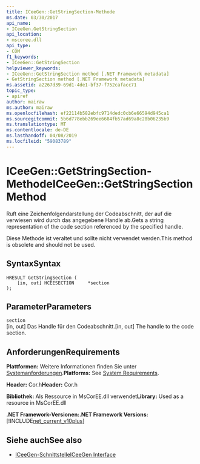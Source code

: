```yaml
---
title: ICeeGen::GetStringSection-Methode
ms.date: 03/30/2017
api_name:
- ICeeGen.GetStringSection
api_location:
- mscoree.dll
api_type:
- COM
f1_keywords:
- ICeeGen::GetStringSection
helpviewer_keywords:
- ICeeGen::GetStringSection method [.NET Framework metadata]
- GetStringSection method [.NET Framework metadata]
ms.assetid: a2267d39-69d1-4de1-bf37-f752cafacc71
topic_type:
- apiref
author: mairaw
ms.author: mairaw
ms.openlocfilehash: ef22114b582ebfc9714dedc0cb6e66594d945ca1
ms.sourcegitcommit: 5b6d778ebb269ee6684fb57ad69a8c28b06235b9
ms.translationtype: MT
ms.contentlocale: de-DE
ms.lasthandoff: 04/08/2019
ms.locfileid: "59083789"
---
```

# <a name="iceegengetstringsection-method"></a><span data-ttu-id="15d43-102">ICeeGen::GetStringSection-Methode</span><span class="sxs-lookup"><span data-stu-id="15d43-102">ICeeGen::GetStringSection Method</span></span>
<span data-ttu-id="15d43-103">Ruft eine Zeichenfolgendarstellung der Codeabschnitt, der auf die verwiesen wird durch das angegebene Handle ab.</span><span class="sxs-lookup"><span data-stu-id="15d43-103">Gets a string representation of the code section referenced by the specified handle.</span></span>  
  
 <span data-ttu-id="15d43-104">Diese Methode ist veraltet und sollte nicht verwendet werden.</span><span class="sxs-lookup"><span data-stu-id="15d43-104">This method is obsolete and should not be used.</span></span>  
  
## <a name="syntax"></a><span data-ttu-id="15d43-105">Syntax</span><span class="sxs-lookup"><span data-stu-id="15d43-105">Syntax</span></span>  
  
```  
HRESULT GetStringSection (  
    [in, out] HCEESECTION     *section  
);  
```  
  
## <a name="parameters"></a><span data-ttu-id="15d43-106">Parameter</span><span class="sxs-lookup"><span data-stu-id="15d43-106">Parameters</span></span>  
 `section`  
 <span data-ttu-id="15d43-107">[in, out] Das Handle für den Codeabschnitt.</span><span class="sxs-lookup"><span data-stu-id="15d43-107">[in, out] The handle to the code section.</span></span>  
  
## <a name="requirements"></a><span data-ttu-id="15d43-108">Anforderungen</span><span class="sxs-lookup"><span data-stu-id="15d43-108">Requirements</span></span>  
 <span data-ttu-id="15d43-109">**Plattformen:** Weitere Informationen finden Sie unter [Systemanforderungen](../../../../docs/framework/get-started/system-requirements.md).</span><span class="sxs-lookup"><span data-stu-id="15d43-109">**Platforms:** See [System Requirements](../../../../docs/framework/get-started/system-requirements.md).</span></span>  
  
 <span data-ttu-id="15d43-110">**Header:** Cor.h</span><span class="sxs-lookup"><span data-stu-id="15d43-110">**Header:** Cor.h</span></span>  
  
 <span data-ttu-id="15d43-111">**Bibliothek:** Als Ressource in MsCorEE.dll verwendet</span><span class="sxs-lookup"><span data-stu-id="15d43-111">**Library:** Used as a resource in MsCorEE.dll</span></span>  
  
 **<span data-ttu-id="15d43-112">.NET Framework-Versionen:</span><span class="sxs-lookup"><span data-stu-id="15d43-112">.NET Framework Versions:</span></span>** [!INCLUDE[net_current_v10plus](../../../../includes/net-current-v10plus-md.md)]  
  
## <a name="see-also"></a><span data-ttu-id="15d43-113">Siehe auch</span><span class="sxs-lookup"><span data-stu-id="15d43-113">See also</span></span>

- [<span data-ttu-id="15d43-114">ICeeGen-Schnittstelle</span><span class="sxs-lookup"><span data-stu-id="15d43-114">ICeeGen Interface</span></span>](../../../../docs/framework/unmanaged-api/metadata/iceegen-interface.md)
